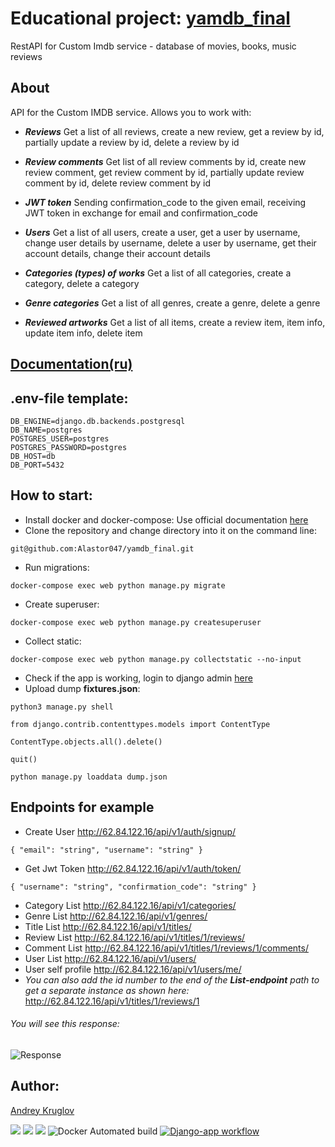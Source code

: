 # Educational project: [yamdb_final](http://62.84.122.16/admin)
RestAPI for Custom Imdb service - database of movies, books, music reviews
## About
API for the Custom IMDB service. Allows you to work with:

- **_Reviews_** Get a list of all reviews, create a new review, get a review by id, partially update a review by id, delete a review by id

- **_Review comments_** Get list of all review comments by id, create new review comment, get review comment by id, partially update review comment by id, delete review comment by id

- **_JWT token_** Sending confirmation_code to the given email, receiving JWT token in exchange for email and confirmation_code

- **_Users_** Get a list of all users, create a user, get a user by username, change user details by username, delete a user by username, get their account details, change their account details

- **_Categories (types) of works_** Get a list of all categories, create a category, delete a category

- **_Genre categories_** Get a list of all genres, create a genre, delete a genre

- **_Reviewed artworks_** Get a list of all items, create a review item, item info, update item info, delete item


## [Documentation(ru)](http://62.84.122.16/redoc/)

## .env-file template:
```
DB_ENGINE=django.db.backends.postgresql
DB_NAME=postgres
POSTGRES_USER=postgres
POSTGRES_PASSWORD=postgres
DB_HOST=db
DB_PORT=5432
```

## How to start:
- Install docker and docker-compose:
Use official documentation [here](https://docs.docker.com/engine/install/)
- Clone the repository and change directory into it on the command line:
```
git@github.com:Alastor047/yamdb_final.git
```
- Run migrations:

```
docker-compose exec web python manage.py migrate
```
- Create superuser:
```
docker-compose exec web python manage.py createsuperuser
```
- Collect static:
```
docker-compose exec web python manage.py collectstatic --no-input
```
- Check if the app is working, login to django admin [here](http://62.84.122.16/admin/)
- Upload dump **fixtures.json**:
```
python3 manage.py shell
```
```
from django.contrib.contenttypes.models import ContentType
```
```
ContentType.objects.all().delete()
```
```
quit()
```
```
python manage.py loaddata dump.json
```
## Endpoints for example
- Create User        http://62.84.122.16/api/v1/auth/signup/
```
{ "email": "string", "username": "string" }
```
- Get Jwt Token      http://62.84.122.16/api/v1/auth/token/
```
{ "username": "string", "confirmation_code": "string" }
```
- Category List      http://62.84.122.16/api/v1/categories/
- Genre List         http://62.84.122.16/api/v1/genres/
- Title List         http://62.84.122.16/api/v1/titles/
- Review List        http://62.84.122.16/api/v1/titles/1/reviews/
- Comment List       http://62.84.122.16/api/v1/titles/1/reviews/1/comments/
- User List          http://62.84.122.16/api/v1/users/
- User self profile  http://62.84.122.16/api/v1/users/me/
- _You can also add the id number to the end of the **List-endpoint** path to get a separate instance as shown here:_
http://62.84.122.16/api/v1/titles/1/reviews/1
###### You will see this response:
![Response](https://user-images.githubusercontent.com/99352898/175463539-8f316740-144f-40b6-943e-66305e04d46c.jpg)

## Author:
[Andrey Kruglov](https://github.com/Alastor047)





![](https://img.shields.io/pypi/pyversions/p5?logo=python&logoColor=yellow&style=for-the-badge)
![](https://img.shields.io/badge/Django-2.2.16-blue)
![](https://img.shields.io/badge/DRF-3.12.4-lightblue)
![Docker Automated build](https://img.shields.io/docker/automated/alastor047/api_yamdb?color=1&label=v1.0)
[![Django-app workflow](https://github.com/Alastor047/yamdb_final/actions/workflows/yamdb_workflow.yml/badge.svg)](https://github.com/Alastor047/yamdb_final/actions/workflows/yamdb_workflow.yml)